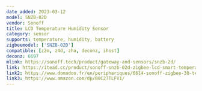```yaml
---
date_added: 2023-03-12
model: SNZB-02D
vendor: Sonoff
title: LCD Temperature Humidity Sensor
category: sensor
supports: temperature, humidity, battery
zigbeemodel: ['SNZB-02D']
compatible: [z2m, z4d, zha, deconz, ihost]
deconz: 6697
mlink: https://sonoff.tech/product/gateway-and-sensors/snzb-2d/
link: https://itead.cc/product/sonoff-snzb-02d-zigbee-lcd-smart-temperature-humidity-sensor/
link2: https://www.domadoo.fr/en/peripheriques/6614-sonoff-zigbee-30-temperature-humidity-sensor-with-display.html
link3: https://www.amazon.com/dp/B0C27TLFV1/
---
```

